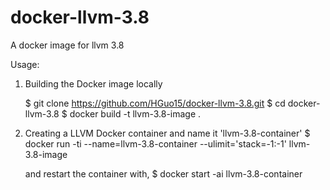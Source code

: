 # docker-llvm-3.8
A docker image for llvm 3.8

Usage:
1. Building the Docker image locally

   $ git clone https://github.com/HGuo15/docker-llvm-3.8.git
   $ cd docker-llvm-3.8
   $ docker build -t llvm-3.8-image .  
   
2. Creating a LLVM Docker container and name it 'llvm-3.8-container'
   $ docker run -ti --name=llvm-3.8-container --ulimit='stack=-1:-1' llvm-3.8-image
   
   and restart the container with,
   $ docker start -ai llvm-3.8-container
